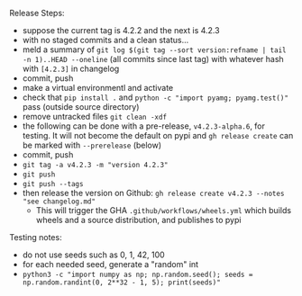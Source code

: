 Release Steps:
- suppose the current tag is 4.2.2 and the next is 4.2.3
- with no staged commits and a clean status...
- meld a summary of `git log $(git tag --sort version:refname | tail -n 1)..HEAD --oneline` (all commits since last tag) with whatever hash with `[4.2.3]` in changelog
- commit, push
- make a virtual environmentl and activate
- check that `pip install .` and `python -c "import pyamg; pyamg.test()"` pass (outside source directory)
- remove untracked files `git clean -xdf`
- the following can be done with a pre-release, `v4.2.3-alpha.6`, for testing.  It will not become the default on pypi and `gh release create` can be marked with `--prerelease` (below)
- commit, push
- `git tag -a v4.2.3 -m "version 4.2.3"`
- `git push`
- `git push --tags`
- then release the version on Github: `gh release create v4.2.3 --notes "see changelog.md"`
  - This will trigger the GHA `.github/workflows/wheels.yml` which builds wheels and a source distribution, and publishes to pypi

Testing notes:
- do not use seeds such as 0, 1, 42, 100
- for each needed seed, generate a "random" int
- `python3 -c "import numpy as np; np.random.seed(); seeds = np.random.randint(0, 2**32 - 1, 5); print(seeds)"`
